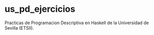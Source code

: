 # us_pd_ejercicios
Practicas de Programacion Descriptiva en Haskell de la Universidad de Sevilla (ETSII).
